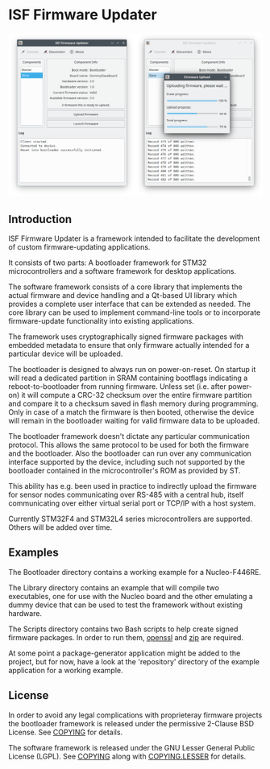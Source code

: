 # ISF Firmware Updater

![Screenshot](Images/Screenshot.png)

## Introduction

ISF Firmware Updater is a framework intended to facilitate the development of custom firmware-updating applications.

It consists of two parts: A bootloader framework for STM32 microcontrollers and a software framework for desktop applications.

The software framework consists of a core library that implements the actual firmware and device handling and a Qt-based UI library which provides a complete user interface that can be extended as needed. The core library can be used to implement command-line tools or to incorporate firmware-update functionality into existing applications.

The framework uses cryptographically signed firmware packages with embedded metadata to ensure that only firmware actually intended for a particular device will be uploaded.

The bootloader is designed to always run on power-on-reset. On startup it will read a dedicated partition in SRAM containing bootflags indicating a reboot-to-bootloader from running firmware. Unless set (i.e. after power-on) it will compute a CRC-32 checksum over the entire firmware partition and compare it to a checksum saved in flash memory during programming. Only in case of a match the firmware is then booted, otherwise the device will remain in the bootloader waiting for valid firmware data to be uploaded.

The bootloader framework doesn't dictate any particular communication protocol. This allows the same protocol to be used for both the firmware and the bootloader. Also the bootloader can run over any communication interface supported by the device, including such not supported by the bootloader contained in the microcontroller's ROM as provided by ST.

This ability has e.g. been used in practice to indirectly upload the firmware for sensor nodes communicating over RS-485 with a central hub, itself communicating over either virtual serial port or TCP/IP with a host system.

Currently STM32F4 and STM32L4 series microcontrollers are supported. Others will be added over time.

## Examples

The Bootloader directory contains a working example for a Nucleo-F446RE.

The Library directory contains an example that will compile two executables, one for use with the Nucleo board and the other emulating a dummy device that can be used to test the framework without existing hardware.

The Scripts directory contains two Bash scripts to help create signed firmware packages. In order to run them, [openssl](https://www.openssl.org/) and [zip](https://infozip.sourceforge.net/) are required.

At some point a package-generator application might be added to the project, but for now, have a look at the 'repository' directory of the example application for a working example.

## License

In order to avoid any legal complications with proprieteray firmware projects the bootloader framework is released under the permissive 2-Clause BSD License. See [COPYING](Bootloader/COPYING) for details.

The software framework is released under the GNU Lesser General Public License (LGPL). See [COPYING](Library/COPYING) along with [COPYING.LESSER](Library/COPYING.LESSER) for details.
